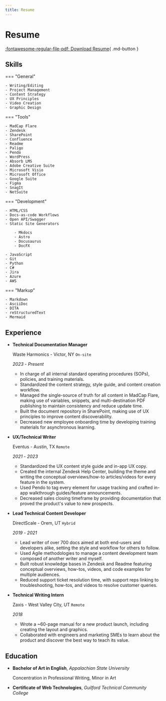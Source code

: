 ```yaml
---
title: Resume
---
```


# Resume

[:fontawesome-regular-file-pdf: Download Resume](assets/pdfs/JaredPeeler_Resume_2024.pdf){ .md-button }

## Skills

=== "General"

    - Writing/Editing
    - Project Management
    - Content Strategy
    - UX Principles
    - Video Creation
    - Graphic Design

=== "Tools"

    - MadCap Flare
    - Zendesk
    - SharePoint
    - Confluence
    - Readme
    - Paligo
    - Pendo
    - WordPress
    - Absorb LMS
    - Adobe Creative Suite
    - Microsoft Visio
    - Microsoft Office
    - Google Suite
    - Figma
    - SnagIt
    - NetSuite

=== "Development"

    - HTML/CSS
    - Docs-as-code Workflows
    - Open API/Swagger
    - Static Site Generators

        - Mkdocs
        - Astro
        - Docusaurus
        - DocFX
        
    - JavaScript
    - Git
    - Python
    - C#
    - Jira
    - Azure
    - AWS

=== "Markup"

    - Markdown
    - AsciiDoc
    - DITA
    - reStructuredText
    - Mermaid

## Experience

<div class="sessions" markdown>

- **Technical Documentation Manager** 

    Waste Harmonics - Victor, NY `On-site`
    
    *2023* - *Present*

    - In charge of all internal standard operating procedures (SOPs), policies, and training materials. 
    - Standardized the content strategy, style guide, and content creation workflow.
    - Managed the single-source of truth for all content in MadCap Flare, making use of variables, snippets, and multi-destination PDF publishing to maintain consistency and reduce update time.
    - Built the document repository in SharePoint, making use of UX principles to improve content discoverability.
    - Decreased new employee onboarding time by developing training materials for asynchronous learning.

- **UX/Technical Writer**

    Eventus - Austin, TX `Remote`
    
    *2021* - *2023*

    - Standardized the UX content style guide and in-app UX copy.
    - Created the internal Zendesk Help Center, building the theme and writing the conceptual overviews/how-to articles/videos for every feature in the system.
    - Used Pendo to tag every element for usage tracking and crafted in-app walkthrough guides/feature announcements.
    - Decreased sales closing timeframe by providing documentation that proved the product's value to new prospects. 

- **Lead Technical Content Developer** 

    DirectScale - Orem, UT `Hybrid`
    
    *2019* - *2021*

    - Lead writer of over 700 docs aimed at both end-users and developers alike, setting the style and workflow for others to follow.
    - Used Agile methodologies to manage a content development team composed of another writer and myself.
    - Built robust knowledge bases in Zendesk and Readme featuring conceptual overviews, how-tos, videos, and code examples for multiple audiences.
    - Reduced support ticket resolution time, with support reps linking to troubleshooting, how-tos, and videos to resolve customer queries.

- **Technical Writing Intern** 

    Zaxis - West Valley City, UT `Remote`
    
    *2018*

    - Wrote a ~60-page manual for a new product launch, including creating the layout and graphics.
    - Collaborated with engineers and marketing SMEs to learn about the product and discover the best way to teach its value.

</div>

## Education

<div class="sessions" markdown>

- **Bachelor of Art in English**, *Appalachian State University*

    Concentration in Professional Writing, Minor in Art

- **Certificate of Web Technologies**, *Guilford Technical Community College*

</div>
